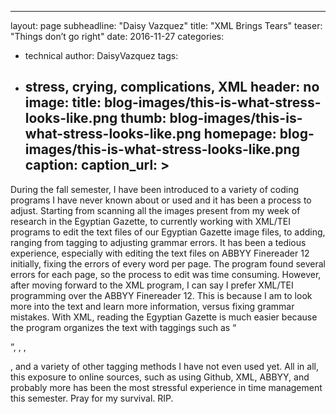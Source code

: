 ---
layout: page
subheadline: "Daisy Vazquez"
title: "XML Brings Tears"
teaser: "Things don’t go right"
date: 2016-11-27 <!-- date of post submission -->
categories:
- technical
author: DaisyVazquez
tags:
- stress, crying, complications, XML
header: no
image:
    title: blog-images/this-is-what-stress-looks-like.png
    thumb: blog-images/this-is-what-stress-looks-like.png
    homepage: blog-images/this-is-what-stress-looks-like.png
    caption: <!-- Google-Images-Stress -->
    caption_url: <!-- link-to-page-containing-text? -->>
    ---
 During the fall semester, I have been introduced to a variety of coding programs I have never known about or used and it has been a process to adjust. Starting from scanning all the images present from my week of research in the Egyptian Gazette, to currently working with XML/TEI programs to edit the text files of our Egyptian Gazette image files, to adding, ranging from tagging to adjusting grammar errors. It has been a tedious experience, especially with editing the text files on ABBYY Finereader 12 initially, fixing the errors of every word per page. The program found several errors for each page, so the process to edit was time consuming. However, after moving forward to the XML program, I can say I prefer XML/TEI programming over the ABBYY Finereader 12. This is because I am to look more into the text and learn more information, versus fixing grammar mistakes. With XML, reading the Egyptian Gazette is much easier because the program organizes the text with taggings such as “<div>”, <head>, <placeName>, <p>, and a variety of other tagging methods I have not even used yet. All in all, this exposure to online sources, such as using Github, XML, ABBYY, and probably more has been the most stressful experience in time management this semester. Pray for my survival. RIP.
